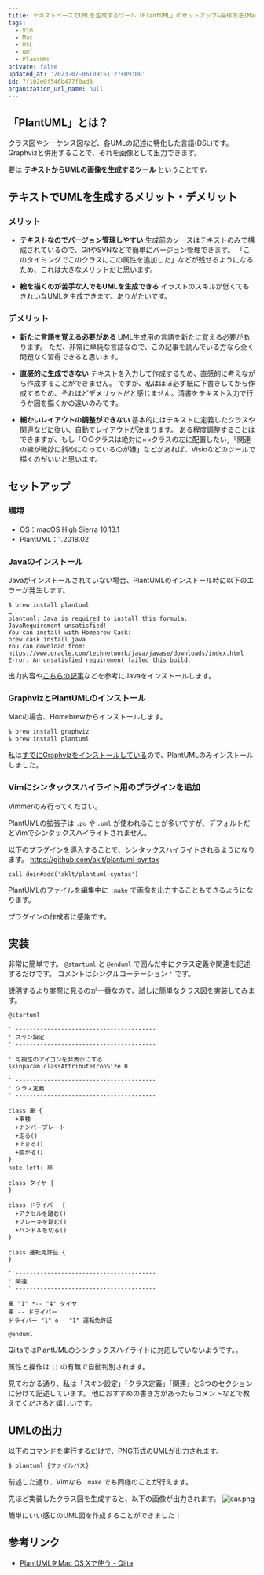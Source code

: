 ```yaml
---
title: テキストベースでUMLを生成するツール「PlantUML」のセットアップ&操作方法(Mac)
tags:
  - Vim
  - Mac
  - DSL
  - uml
  - PlantUML
private: false
updated_at: '2023-07-06T09:51:27+09:00'
id: 7f102e0f546b477f0ad8
organization_url_name: null
---
```

## 「PlantUML」とは？

クラス図やシーケンス図など、各UMLの記述に特化した言語(DSL)です。
Graphvizと併用することで、それを画像として出力できます。

要は __テキストからUMLの画像を生成するツール__ ということです。

## テキストでUMLを生成するメリット・デメリット

### メリット

- __テキストなのでバージョン管理しやすい__
生成前のソースはテキストのみで構成されているので、GitやSVNなどで簡単にバージョン管理できます。
「このタイミングでこのクラスにこの属性を追加した」などが残せるようになるため、これは大きなメリットだと思います。

- __絵を描くのが苦手な人でもUMLを生成できる__
イラストのスキルが低くてもきれいなUMLを生成できます。ありがたいです。

### デメリット

- __新たに言語を覚える必要がある__
UML生成用の言語を新たに覚える必要があります。
ただ、非常に単純な言語なので、この記事を読んでいる方なら全く問題なく習得できると思います。

- __直感的に生成できない__
テキストを入力して作成するため、直感的に考えながら作成することができません。
ですが、私はほぼ必ず紙に下書きしてから作成するため、それほどデメリットだと感じません。清書をテキスト入力で行うか図を描くかの違いのみです。

- __細かいレイアウトの調整ができない__
基本的にはテキストに定義したクラスや関連などに従い、自動でレイアウトが決まります。
ある程度調整することはできますが、もし「○○クラスは絶対に××クラスの左に配置したい」「関連の線が微妙に斜めになっているのが嫌」などがあれば、Visioなどのツールで描くのがいいと思います。

## セットアップ

### 環境

- OS：macOS High Sierra 10.13.1
- PlantUML：1.2018.02

### Javaのインストール

Javaがインストールされていない場合、PlantUMLのインストール時に以下のエラーが発生します。

```shell-session
$ brew install plantuml
…
plantuml: Java is required to install this formula.
JavaRequirement unsatisfied!
You can install with Homebrew Cask:
brew cask install java
You can download from:
https://www.oracle.com/technetwork/java/javase/downloads/index.html
Error: An unsatisfied requirement failed this build.
```

出力内容や[こちらの記事](https://qiita.com/uhooi/items/e047706b9f00d01e1e55)などを参考にJavaをインストールします。

### GraphvizとPlantUMLのインストール

Macの場合、Homebrewからインストールします。

```bash
$ brew install graphviz
$ brew install plantuml
```

私は[すでにGraphvizをインストールしている](https://qiita.com/uhooi/items/83e70e32d5bd7f12af8a#graphvizのインストール)ので、PlantUMLのみインストールしました。

### Vimにシンタックスハイライト用のプラグインを追加

Vimmerのみ行ってください。

PlantUMLの拡張子は `.pu` や `.uml` が使われることが多いですが、デフォルトだとVimでシンタックスハイライトされません。

以下のプラグインを導入することで、シンタックスハイライトされるようになります。
https://github.com/aklt/plantuml-syntax

```vim:.vimrc
call dein#add('aklt/plantuml-syntax')
```

PlantUMLのファイルを編集中に `:make` で画像を出力することもできるようになります。

プラグインの作成者に感謝です。

## 実装

非常に簡単です。
`@startuml` と `@enduml` で囲んだ中にクラス定義や関連を記述するだけです。
コメントはシングルコーテーション `'` です。

説明するより実際に見るのが一番なので、試しに簡単なクラス図を実装してみます。

```pu:car.pu
@startuml

' ----------------------------------------
' スキン設定
' ----------------------------------------

' 可視性のアイコンを非表示にする
skinparam classAttributeIconSize 0

' ----------------------------------------
' クラス定義
' ----------------------------------------

class 車 {
  +車種
  +ナンバープレート
  +走る()
  +止まる()
  +曲がる()
}
note left: 車

class タイヤ {
}

class ドライバー {
  +アクセルを踏む()
  +ブレーキを踏む()
  +ハンドルを切る()
}

class 運転免許証 {
}

' ----------------------------------------
' 関連
' ----------------------------------------

車 "1" *-- "4" タイヤ
車 -- ドライバー
ドライバー "1" o-- "1" 運転免許証

@enduml
```

QiitaではPlantUMLのシンタックスハイライトに対応していないようです。。

属性と操作は `()` の有無で自動判別されます。

見てわかる通り、私は「スキン設定」「クラス定義」「関連」と3つのセクションに分けて記述しています。
他におすすめの書き方があったらコメントなどで教えてくださると嬉しいです。

## UMLの出力

以下のコマンドを実行するだけで、PNG形式のUMLが出力されます。

```bash
$ plantuml {ファイルパス}
```

前述した通り、Vimなら `:make` でも同様のことが行えます。

先ほど実装したクラス図を生成すると、以下の画像が出力されます。
![car.png](https://qiita-image-store.s3.amazonaws.com/0/138245/e898146b-c719-1079-4c8f-3849062f0bc2.png)

簡単にいい感じのUML図を作成することができました！

## 参考リンク

- [PlantUMLをMac OS Xで使う - Qiita](https://qiita.com/kohashi/items/1d2c6e859eeac72ed926)
